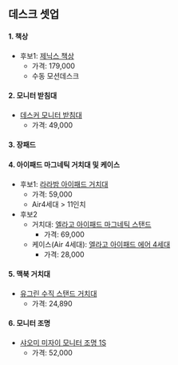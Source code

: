 ## 데스크 셋업
#### 1. 책상
- 후보1: [제닉스 책상](https://brand.naver.com/xenicsholic/products/5848709284)
	- 가격: 179,000
	- 수동 모션데스크

#### 2. 모니터 받침대
- [데스커 모니터 받침대](https://www.coupang.com/vp/products/7619202328?itemId=20196514949&vendorItemId=3036846019&q=%EB%8D%B0%EC%8A%A4%EC%BB%A4&itemsCount=36&searchId=81602220cb1145b8bc0bdf7e8c18af70&rank=6&isAddedCart=)
	- 가격: 49,000

#### 3. 장패드

#### 4. 아이패드 마그네틱 거치대 및 케이스
- 후보1: [라라밤 아이패드 거치대](https://www.coupang.com/vp/products/7735754097?itemId=19494328601&vendorItemId=88054787675&q=%EB%9D%BC%EB%9D%BC%EB%B0%A4+%EC%95%84%EC%9D%B4%ED%8C%A8%EB%93%9C+%EA%B1%B0%EC%B9%98%EB%8C%80&itemsCount=36&searchId=e5950f73d8ac403a878eb56834fd74d3&rank=1&isAddedCart=)
	- 가격: 59,000
	- Air4세대 > 11인치
- 후보2
	- 거치대: [엘라고 아이패드 마그네틱 스탠드](https://elago.co.kr/product/detail.html?product_no=3470&cate_no=100&display_group=1#none)
		- 가격: 69,000
	- 케이스(Air 4세대): [엘라고 아이패드 에어 4세대](https://elago.co.kr/product/detail.html?product_no=3474&cate_no=100&display_group=1)
		- 가격: 28,000

#### 5. 맥북 거치대
- [유그린 수직 스탠드 거치대](https://www.coupang.com/vp/products/6312026100?itemId=13106434159&vendorItemId=80366667320&src=1139000&spec=10799999&addtag=400&ctag=6312026100&lptag=AF9609396&itime=20240520232331&pageType=PRODUCT&pageValue=6312026100&wPcid=16985030314694525255636&wRef=www.youtube.com&wTime=20240520232331&redirect=landing&traceid=V0-181-e097f366e2c02d6d&mcid=021629b09acc421baee0c649b41f9638&placementid=&clickBeacon=&campaignid=&contentcategory=&imgsize=&tsource=&pageid=&deviceid=&token=&contenttype=&subid=&impressionid=&campaigntype=&requestid=&contentkeyword=&subparam=&isAddedCart=)
	- 가격: 24,890

#### 6. 모니터 조명
- [샤오미 미자이 모니터 조명 1S](https://ko.aliexpress.com/item/1005006067711257.html?spm=a2g0o.productlist.main.5.55bb60d1vylHES&algo_pvid=c040175d-8c03-478c-913c-cbeab0da5a8d&algo_exp_id=c040175d-8c03-478c-913c-cbeab0da5a8d-2&pdp_npi=4%40dis%21KRW%21101511%2152128%21%21%21523.41%21268.78%21%40210133e517162888457025443eb983%2112000035581022370%21sea%21KR%210%21AB&curPageLogUid=EthXtM13ij3O&utparam-url=scene%3Asearch%7Cquery_from%3A)
	- 가격: 52,000


